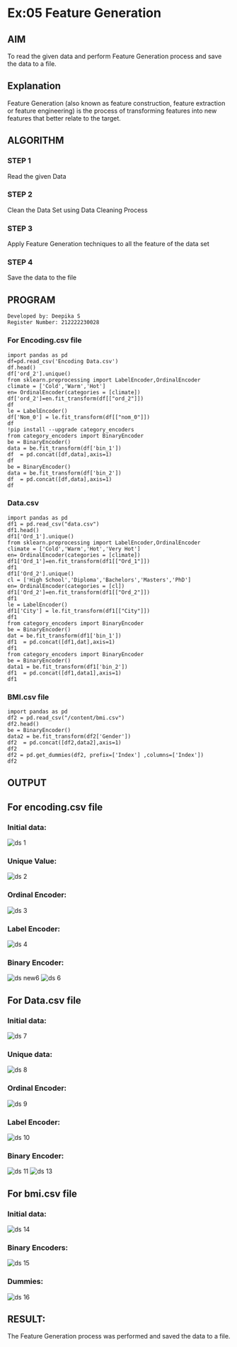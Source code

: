 # Ex:05 Feature Generation
## AIM
To read the given data and perform Feature Generation process and save the data to a file.
## Explanation
Feature Generation (also known as feature construction, feature extraction or feature engineering) is the process of transforming features into new features that better relate to the target.
## ALGORITHM
### STEP 1
Read the given Data
### STEP 2
Clean the Data Set using Data Cleaning Process
### STEP 3
Apply Feature Generation techniques to all the feature of the data set
### STEP 4
Save the data to the file
## PROGRAM
```
Developed by: Deepika S
Register Number: 212222230028
```
### For Encoding.csv file
```
import pandas as pd
df=pd.read_csv('Encoding Data.csv')
df.head()
df['ord_2'].unique()
from sklearn.preprocessing import LabelEncoder,OrdinalEncoder
climate = ['Cold','Warm','Hot']
en= OrdinalEncoder(categories = [climate])
df['ord_2']=en.fit_transform(df[["ord_2"]])
df
le = LabelEncoder()
df['Nom_0'] = le.fit_transform(df[["nom_0"]])
df
!pip install --upgrade category_encoders
from category_encoders import BinaryEncoder
be = BinaryEncoder()
data = be.fit_transform(df['bin_1'])
df  = pd.concat([df,data],axis=1)
df
be = BinaryEncoder()
data = be.fit_transform(df['bin_2'])
df  = pd.concat([df,data],axis=1)
df
```
### Data.csv
```
import pandas as pd
df1 = pd.read_csv("data.csv")
df1.head()
df1['Ord_1'].unique()
from sklearn.preprocessing import LabelEncoder,OrdinalEncoder
climate = ['Cold','Warm','Hot','Very Hot']
en= OrdinalEncoder(categories = [climate])
df1['Ord_1']=en.fit_transform(df1[["Ord_1"]])
df1
df1['Ord_2'].unique()
cl = ['High School','Diploma','Bachelors','Masters','PhD']
en= OrdinalEncoder(categories = [cl])
df1['Ord_2']=en.fit_transform(df1[["Ord_2"]])
df1
le = LabelEncoder()
df1['City'] = le.fit_transform(df1[["City"]])
df1
from category_encoders import BinaryEncoder
be = BinaryEncoder()
dat = be.fit_transform(df1['bin_1'])
df1  = pd.concat([df1,dat],axis=1)
df1
from category_encoders import BinaryEncoder
be = BinaryEncoder()
data1 = be.fit_transform(df1['bin_2'])
df1  = pd.concat([df1,data1],axis=1)
df1
```
### BMI.csv file
```
import pandas as pd
df2 = pd.read_csv("/content/bmi.csv")
df2.head()
be = BinaryEncoder()
data2 = be.fit_transform(df2['Gender'])
df2  = pd.concat([df2,data2],axis=1)
df2
df2 = pd.get_dummies(df2, prefix=['Index'] ,columns=['Index'])
df2
```
## OUTPUT
## For encoding.csv file
### Initial data:
![ds 1](https://github.com/deepikasrinivasans/ODD2023-Datascience-Ex-05/assets/119393935/6c34ae2c-4d52-456d-bb59-9b7f5cc8f3fe)
### Unique Value:
![ds 2](https://github.com/deepikasrinivasans/ODD2023-Datascience-Ex-05/assets/119393935/21345ca8-6a5e-4d97-8915-5768d2a2b1ff)
### Ordinal Encoder:
![ds 3](https://github.com/deepikasrinivasans/ODD2023-Datascience-Ex-05/assets/119393935/c0a9c907-2093-4843-9cf0-90733db72cdd)
### Label Encoder:
![ds 4](https://github.com/deepikasrinivasans/ODD2023-Datascience-Ex-05/assets/119393935/4256251a-0674-4582-a620-a496043a3901)
### Binary Encoder:
![ds new6 ](https://github.com/deepikasrinivasans/ODD2023-Datascience-Ex-05/assets/119393935/845df31e-9fcb-4875-a1e7-3ac70619dc37)
![ds 6](https://github.com/deepikasrinivasans/ODD2023-Datascience-Ex-05/assets/119393935/d2e22be5-704d-49c7-bb93-68500443d07a)
## For Data.csv file
### Initial data:
![ds 7](https://github.com/deepikasrinivasans/ODD2023-Datascience-Ex-05/assets/119393935/c0cf7a08-e44a-43f1-b950-535934cbe5d6)
### Unique data:
![ds 8](https://github.com/deepikasrinivasans/ODD2023-Datascience-Ex-05/assets/119393935/1e68c3e1-d24f-45c1-a2cd-064faf4bfb2d)
### Ordinal Encoder:
![ds 9](https://github.com/deepikasrinivasans/ODD2023-Datascience-Ex-05/assets/119393935/a299b218-7585-4b86-a770-a432c7d7e6f6)
### Label Encoder:
![ds 10](https://github.com/deepikasrinivasans/ODD2023-Datascience-Ex-05/assets/119393935/0bf8837c-21dd-4b8f-a46c-385e8bf736a7)
### Binary Encoder:
![ds 11](https://github.com/deepikasrinivasans/ODD2023-Datascience-Ex-05/assets/119393935/84ada579-4192-4bac-9878-821db5289436)
![ds 13](https://github.com/deepikasrinivasans/ODD2023-Datascience-Ex-05/assets/119393935/6f0d391e-3702-40b5-9a37-03eb5eae2565)
## For bmi.csv file
### Initial data:
![ds 14](https://github.com/deepikasrinivasans/ODD2023-Datascience-Ex-05/assets/119393935/76f9810f-3172-4b60-bdc1-50d44d22333b)
### Binary Encoders:
![ds 15](https://github.com/deepikasrinivasans/ODD2023-Datascience-Ex-05/assets/119393935/dd491703-47c8-45f0-86a3-c56c9bd8cc1a)
### Dummies:
![ds 16](https://github.com/deepikasrinivasans/ODD2023-Datascience-Ex-05/assets/119393935/2c20cca9-b38d-49cc-8e40-47a73e727506)
## RESULT:
The Feature Generation process was performed and saved the data to a file.




